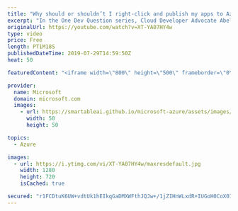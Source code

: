 ```yaml
---
title: "Why should or shouldn’t I right-click and publish my apps to Azure? | One Dev Question: Abel Wang"
excerpt: "In the One Dev Question series, Cloud Developer Advocate Abel Wang explains how Azure DevOps provides developer services to support teams to plan work, collaborate on code development, and build and deploy applications. In this video, Abel explains why should or shouldn’t you just right-click publish"
originalUrl: https://youtube.com/watch?v=XT-YA07HY4w
type: video
price: Free
length: PT1M18S
publishedDateTime: 2019-07-29T14:59:50Z
heat: 50

featuredContent: "<iframe width=\"800\" height=\"500\" frameborder=\"0\" src=\"https://www.youtube.com/embed/XT-YA07HY4w\" allow=\"accelerometer; autoplay; encrypted-media; gyroscope; picture-in-picture\" allowfullscreen></iframe>"

provider:
  name: Microsoft
  domain: microsoft.com
  images:
    - url: https://smartableai.github.io/microsoft-azure/assets/images/organizations/microsoft.com-50x50.jpg
      width: 50
      height: 50

topics:
  - Azure

images:
  - url: https://i.ytimg.com/vi/XT-YA07HY4w/maxresdefault.jpg
    width: 1280
    height: 720
    isCached: true

secured: "r1FCDtuK6UW+vdtUk1hEIkqGaDMXWFthJQJw+/1jZIHnWLxdR+IUGoH0CoX0I3u5uzbFdoIikhRCWrg1mY7hYWWgxzkVLYZpTfjh20qeFYIvW4zSisqBJtp/rW+kopJilQZIi5JCRox+z72hBB9JFSx+3LJf2LJPZxPuA9WiD9Xo4guK40yy7b8xl6bFKlsxpZnGEwOeZTmkUBgGpCukNeO3Sq3xcAyFYXgJUaajGQu+gI3wVA+Dr9gD4thzijYqOm2KMegSq+mcoQW6yWO4Q4/msx8a3FiTSW5NhjQL6tLE09mAZcXtZGDDcUK3P+E5MbbpGyKzEinzIE990szYkk8UeMRWxnzBmfxnYJl0MFM6kIIXv1hmccHmD4Fc7oOgTr2ZiLFhH4YHKGR8MfEhDiBtVa3elb9LFk23x5BaDEE=;3L5Z+r5al9vvq3tnctIvPA=="
---
```



